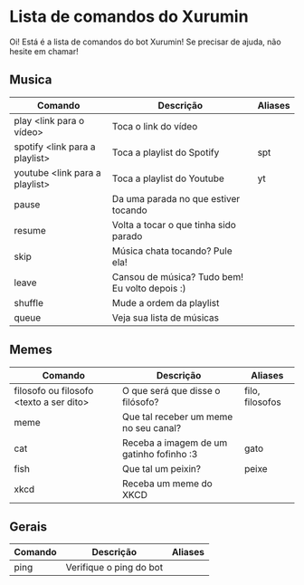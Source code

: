 # Lista de comandos do Xurumin

Oi! Está é a lista de comandos do bot Xurumin! Se precisar de ajuda, não hesite em chamar!

## Musica
| Comando | Descrição  | Aliases |
|--|--|--|
|play \<link para o vídeo>| Toca o link do vídeo | |
|spotify \<link para a playlist> | Toca a playlist do Spotify | spt |
|youtube \<link para a playlist> | Toca a playlist do Youtube| yt |
|pause| Da uma parada no que estiver tocando | |
|resume| Volta a tocar o que tinha sido parado | |
|skip| Música chata tocando? Pule ela! | |
|leave| Cansou de música? Tudo bem! Eu volto depois :) | |
|shuffle| Mude a ordem da playlist | |
|queue| Veja sua lista de músicas | |

## Memes
| Comando | Descrição  | Aliases |
|--|--|--|
|filosofo ou filosofo \<texto a ser dito>| O que será que disse o filósofo? | filo, filosofos |
|meme| Que tal receber um meme no seu canal? ||
|cat| Receba a imagem de um gatinho fofinho :3 | gato |
|fish| Que tal um peixin? | peixe |
|xkcd| Receba um meme do XKCD ||

## Gerais
| Comando | Descrição  | Aliases |
|--|--|--|
|ping| Verifique o ping do bot | |